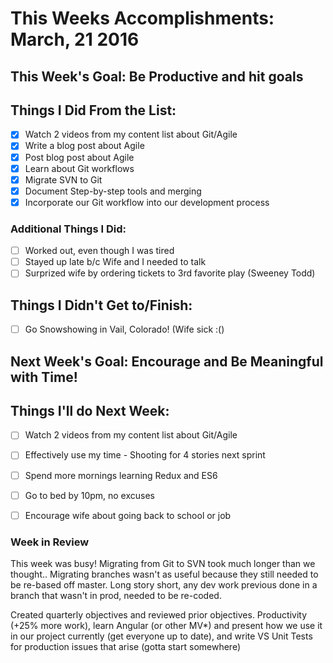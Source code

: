# This Weeks Accomplishments: March, 21 2016
## This Week's Goal: Be Productive and hit goals

## Things I Did From the List:
- [X] Watch 2 videos from my content list about Git/Agile
- [X] Write a blog post about Agile
- [X] Post blog post about Agile
- [X] Learn about Git workflows
- [X] Migrate SVN to Git
- [X] Document Step-by-step tools and merging
- [X] Incorporate our Git workflow into our development process

### Additional Things I Did:
- [ ] Worked out, even though I was tired
- [ ] Stayed up late b/c Wife and I needed to talk
- [ ] Surprized wife by ordering tickets to 3rd favorite play (Sweeney Todd)

## Things I Didn't Get to/Finish:
- [ ] Go Snowshowing in Vail, Colorado! (Wife sick :()

## Next Week's Goal: Encourage and Be Meaningful with Time!

## Things I'll do Next Week:
- [ ] Watch 2 videos from my content list about Git/Agile
- [ ] Effectively use my time - Shooting for 4 stories next sprint
- [ ] Spend more mornings learning Redux and ES6
- [ ] Go to bed by 10pm, no excuses
- [ ] Encourage wife about going back to school or job


### Week in Review
This week was busy! Migrating from Git to SVN took much longer than we thought.. Migrating branches wasn't as useful because they still needed to be re-based off master. Long story short, any dev work previous done in a branch that wasn't in prod, needed to be re-coded.

Created quarterly objectives and reviewed prior objectives. Productivity (+25% more work), learn Angular (or other MV*) and present how we use it in our project currently (get everyone up to date), and write VS Unit Tests for production issues that arise (gotta start somewhere)